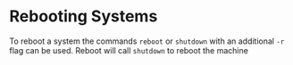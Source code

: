 # Rebooting Systems

To reboot a system the commands `reboot` or `shutdown` with an additional `-r` flag can be used.
Reboot will call `shutdown` to reboot the machine